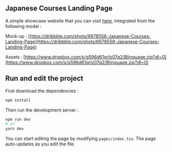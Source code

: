 ## Japanese Courses Landing Page

A simple showcase website that you can visit [here](https://blinguage-landing-page-ndzp.vercel.app), integrated from the following model : 

Mock-up : [https://dribbble.com/shots/6678558-Japanese-Courses-Landing-Page](https://dribbble.com/shots/6678558-Japanese-Courses-Landing-Page) 

Assets : [https://www.dropbox.com/s/g596d61qrlz07q2/Blinguage.zip?dl=0](https://www.dropbox.com/s/g596d61qrlz07q2/Blinguage.zip?dl=0)


## Run and edit the project

First download the dependencies :

```bash
npm install
```

Then run the development server :

```bash
npm run dev
# or
yarn dev
```

You can start editing the page by modifying `pages/index.tsx`. The page auto-updates as you edit the file.

